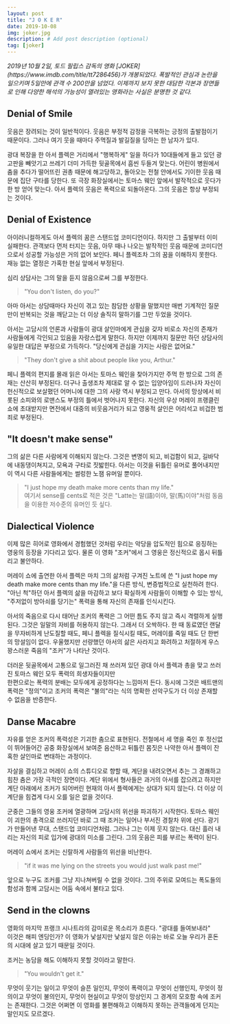 ```yaml
---
layout: post
title: "J O K E R"
date: 2019-10-08
img: joker.jpg
description: # Add post description (optional)
tag: [joker]
---
```


<i>
2019년 10월 2일, 토드 필립스 감독의 영화 [JOKER](https://www.imdb.com/title/tt7286456)가 개봉되었다. 폭발적인 관심과 논란을 일으키며 5일만에 관객 수 200만을 넘었다. 
이제까지 보지 못한 대담한 각본과 장면들로 인해 다양한 해석의 가능성이 열려있는 영화라는 사실은 분명한 것 같다.
</i>

## Denial of Smile

웃음은 장려되는 것이 일반적이다. 웃음은 부정적 감정을 극복하는 긍정의 출발점이기 때문이다. 그러나 여기 웃을 때마다 주먹질과 발길질을 당하는 한 남자가 있다.

광대 복장을 한 아서 플렉은 거리에서 "행복하게" 일을 하다가 10대들에게 들고 있던 광고판을 빼앗기고 쓰레기 더미 가득한 뒷골목에서 흠씬 두들겨 맞는다. 
어린이 병원에서 춤을 추다가 떨어뜨린 권총 때문에 해고당하고, 돌아오는 전철 안에서도 기이한 웃음 때문에 집단 구타를 당한다. 
또 극장 화장실에서는 토마스 웨인 앞에서 발작적으로 웃다가 한 방 얻어 맞는다.
아서 플렉의 웃음은 폭력으로 되돌아온다. 그의 웃음은 항상 부정되는 것이다.

## Denial of Existence

아이러니컬하게도 아서 플렉의 꿈은 스탠드업 코미디언이다. 하지만 그 출발부터 이미 실패한다. 관객보다 먼저 터지는 웃음, 아무 때나 나오는 발작적인 웃음 때문에 
코미디언으로서 성공할 가능성은 거의 없어 보인다. 페니 플렉조차 그의 꿈을 이해하지 못한다. 재능 없는 열정은 가혹한 현실 앞에서 부정된다.

심리 상담사는 그의 말을 듣지 않음으로써 그를 부정한다. 

>"You don't listen, do you?" 

아마 아서는 상담때마다 자신이 겪고 있는 참담한 상황을 말했지만 매번 기계적인 질문만이 
반복되는 것을 깨닫고는 더 이상 솔직히 말하기를 그만 두었을 것이다. 

아서는 고담시의 언론과 사람들이 광대 살인마에게 관심을 갖자 비로소 자신의 존재가 사람들에게 각인되고 있음을 자랑스럽게 말한다. 하지만 
이제까지 질문만 하던 상담사의 유일한 대답은 부정으로 가득하다. "당신에게 관심을 가지는 사람은 없어요." 

>"They don't give a shit about people like you, Arthur."

페니 플렉의 편지를 몰래 읽은 아서는 토마스 웨인을 찾아가지만 주먹 한 방으로 그의 존재는 산산히 부정된다. 더구나 출생조차 제대로 알 수 없는 입양아임이 드러나자 자신이 헌신적으로 보살폈던 어머니에 대한 그의 사랑 역시 부정되고 만다.
아서의 망상에서 비롯된 소피와의 로맨스도 부정의 틀에서 벗어나지 못한다. 자신의 우상 머레이 프랭클린 쇼에 초대받지만 면전에서 대중의 비웃음거리가 되고 영웅적 살인은 어리석고 비겁한 범죄로 부정된다.

## "It doesn't make sense"

그의 삶은 다른 사람에게 이해되지 않는다. 그것은 변명이 되고, 비겁함이 되고, 길바닥에 내동댕이쳐지고, 모욕과 구타로 짓밟힌다. 아서는 이것을 뒤틀린 유머로 풀어내지만 
이 역시 다른 사람들에게는 썰렁한 노잼 유머일 뿐이다. 

> "I just hope my death make more cents than my life."  
> 여기서 sense를 cents로 적은 것은 "Latte는 말(語)이야, 말(馬)이야"처럼 동음을 이용한 저수준의 유머인 듯 싶다. 


## Dialectical Violence 

이제 많은 히어로 영화에서 경험했던 것처럼 우리는 악당을 압도적인 힘으로 응징하는 영웅의 등장을 기다리고 있다. 
물론 이 영화 "조커"에서 그 영웅은 정신적으로 몹시 뒤틀리고 불안하다.

머레이 쇼에 출연한 아서 플렉은 마치 그의 삶처럼 구겨진 노트에 쓴 "I just hope my death make more cents than my life."을 다른 방식, 변증법적으로 실천하려 한다. 
"아닌 척"하던 아서 플렉의 삶을 마감하고 보다 확실하게 사람들이 이해할 수 있는 방식, "주저없이 방아쇠를 당기는" 폭력을 통해 
자신의 존재를 인식시킨다.

아서의 죽음으로 다시 태어난 조커의 폭력은 그 어떤 틈도 주지 않고 즉시 격렬하게 실행된다. 그것은 일말의 자비를 허용하지 않는다. 
그래서 더 오싹하다. 한 때 동료였던 랜달을 무자비하게 난도질할 때도, 페니 플렉을 질식시킬 때도, 머레이를 죽일 때도 단 한번의 망설임이 없다. 
우울했지만 선량했던 아서의 삶은 사라지고 화려하고 처절하게 우스꽝스러운 죽음의 "조커"가 나타난 것이다.

더러운 뒷골목에서 고통으로 일그러진 채 쓰러져 있던 광대 아서 플렉과 총을 맞고 쓰러진 토마스 웨인 모두 폭력의 희생자들이지만  
한편으로는 폭력의 분배는 모두에게 공정하다는 느낌마저 든다. 동시에 그것은 배트맨의 폭력은 "정의"이고 조커의 폭력은 "불의"라는 식의 명확한 선악구도가 더 이상 존재할 수 없음을 반증한다.


## Danse Macabre

자유를 얻은 조커의 폭력성은 기괴한 춤으로 표현된다. 전철에서 세 명을 죽인 후 정신없이 뛰어들어간 공중 화장실에서 보여준 
음산하고 뒤틀린 몸짓은 나약한 아서 플렉이 잔혹한 살인마로 변태하는 과정이다. 

자살을 결심하고 머레이 쇼의 스튜디오로 향할 때, 계단을 내려오면서 추는 그 경쾌하고 힘찬 춤은 가장 극적인 장면이다. 계단 위에서 형사들은 과거의 
아서를 잡으려고 하지만 계단 아래에서 조커가 되어버린 현재의 아서 플렉에게는 상대가 되지 않는다. 더 이상 이 계단을 힘겹게 다시 오를 일은 없을 것이다.

군중은 그들의 영웅 조커에 열광하며 고담시의 위선을 파괴하기 시작한다. 토마스 웨인이 괴한의 총격으로 쓰러지던 바로 그 때 조커는 일어나 부서진 경찰차 위에 선다. 
광기가 만들어낸 무대, 스탠드업 코미디언처럼. 그러나 그는 이제 웃지 않는다. 대신 흘러 내리는 자신의 피로 입가에 광대의 미소를 그린다. 그의 웃음은 피를 부르는 폭력이 된다. 

머레이 쇼에서 조커는 신랄하게 사람들의 위선을 비난한다. 

>"if it was me lying on the streets you would just walk past me!"

앞으로 누구도 조커를 그냥 지나쳐버릴 수 없을 것이다. 그의 주위로 모여드는 폭도들의 함성과 함께 고담시는 어둠 속에서 불타고 있다. 


## Send in the clowns

영화의 마지막 프랭크 시나트라의 감미로운 목소리가 흐른다. "광대를 들여보내라"  
이것은 해피 엔딩인가? 이 영화가 낯설지만 낯설지 않은 이유는 바로 오늘 우리가 혼돈의 시대에 살고 있기 때문일 것이다.

조커는 농담을 해도 이해하지 못할 것이라고 말한다. 

> "You wouldn't get it."

무엇이 웃기는 일이고 무엇이 슬픈 일인지, 무엇이 폭력이고 무엇이 선행인지, 무엇이 정의이고 무엇이 불의인지, 무엇이 현실이고 무엇이 망상인지 그 경계의 모호함 속에 조커는 존재한다.
그것은 어쩌면 이 영화를 불편해하고 이해하지 못하는 관객들에게 던지는 말인지도 모르겠다.